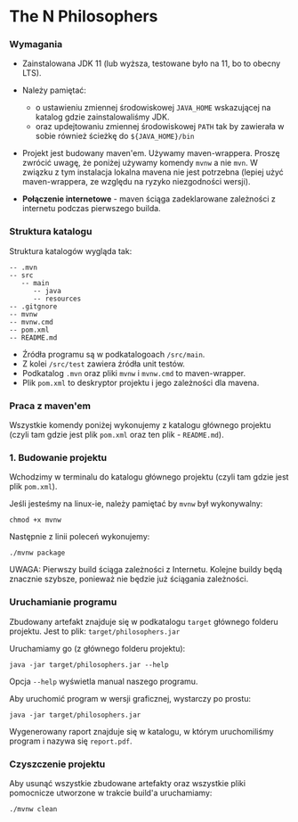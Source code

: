 # The N Philosophers


### Wymagania

- Zainstalowana JDK 11 (lub wyższa, testowane było na 11, bo to obecny LTS).
- Należy pamiętać:
  - o ustawieniu zmiennej środowiskowej `JAVA_HOME` wskazującej
    na katalog gdzie zainstalowaliśmy JDK.
  - oraz updejtowaniu zmiennej środowiskowej `PATH` tak by zawierała w sobie
    również ścieżkę do `${JAVA_HOME}/bin`

- Projekt jest budowany maven'em. Używamy maven-wrappera. Proszę zwrócić uwagę, że poniżej
  używamy komendy `mvnw` a nie `mvn`. W związku z tym instalacja lokalna mavena nie jest
  potrzebna (lepiej użyć maven-wrappera, ze względu na ryzyko niezgodności wersji).

- **Połączenie internetowe** - maven ściąga zadeklarowane zależności z internetu
  podczas pierwszego builda.


### Struktura katalogu

Struktura katalogów wygląda tak:

```
-- .mvn
-- src
   -- main
      -- java
      -- resources
-- .gitgnore
-- mvnw
-- mvnw.cmd
-- pom.xml
-- README.md
```

- Źródła programu są w podkatalogoach `/src/main`.
- Z kolei `/src/test` zawiera źródła unit testów.
- Podkatalog `.mvn` oraz pliki `mvnw` i `mvnw.cmd` to maven-wrapper.
- Plik `pom.xml` to deskryptor projektu i jego zależności dla mavena.


### Praca z maven'em

Wszystkie komendy poniżej wykonujemy z katalogu głównego projektu
(czyli tam gdzie jest plik `pom.xml` oraz ten plik - `README.md`).


### 1. Budowanie projektu

Wchodzimy w terminalu do katalogu głównego projektu (czyli tam gdzie 
jest plik `pom.xml`).

Jeśli jesteśmy na linux-ie, należy pamiętać by `mvnw` był wykonywalny:

```
chmod +x mvnw
```

Następnie z linii poleceń wykonujemy:

```
./mvnw package
```

UWAGA:
Pierwszy build ściąga zależności z Internetu. Kolejne buildy będą znacznie szybsze,
ponieważ nie będzie już ściągania zależności.


### Uruchamianie programu

Zbudowany artefakt znajduje się w podkatalogu `target` głównego folderu projektu.
Jest to plik: `target/philosophers.jar`

Uruchamiamy go (z głównego folderu projektu):

```
java -jar target/philosophers.jar --help
```

Opcja `--help` wyświetla manual naszego programu.

Aby uruchomić program w wersji graficznej, wystarczy po prostu:

```
java -jar target/philosophers.jar
```

Wygenerowany raport znajduje się w katalogu, w którym uruchomiliśmy program i 
nazywa się `report.pdf`.  

### Czyszczenie projektu

Aby usunąć wszystkie zbudowane artefakty oraz wszystkie pliki pomocnicze utworzone 
w trakcie build'a uruchamiamy:

```
./mvnw clean
```